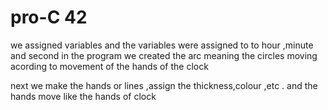 # pro-C 42

we assigned variables and the variables were assigned to to hour ,minute and second in the program
we created the arc meaning the circles moving acording to movement of the hands of the clock

next we make the hands or lines ,assign the thickness,colour ,etc .
and the hands move like the hands of clock



